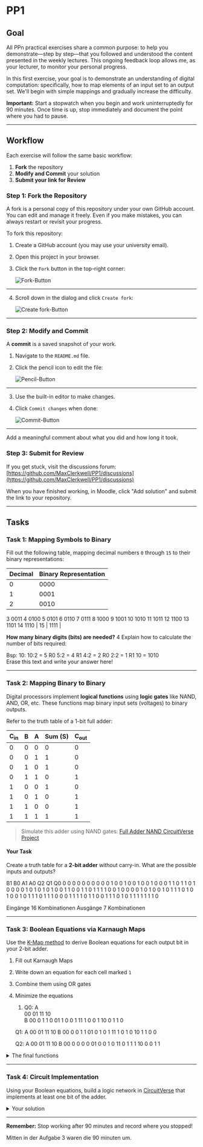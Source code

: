 # PP1

## Goal
All PPn practical exercises share a common purpose: to help you demonstrate—step by step—that you followed and understood the content presented in the weekly lectures. This ongoing feedback loop allows me, as your lecturer, to monitor your personal progress.

In this first exercise, your goal is to demonstrate an understanding of digital computation: specifically, how to map elements of an input set to an output set. We'll begin with simple mappings and gradually increase the difficulty.

**Important:** Start a stopwatch when you begin and work uninterruptedly for 90 minutes. Once time is up, stop immediately and document the point where you had to pause.

---

## Workflow
Each exercise will follow the same basic workflow:

1. **Fork** the repository
2. **Modify and Commit** your solution
3. **Submit your link for Review**

### Step 1: Fork the Repository
A fork is a personal copy of this repository under your own GitHub account. You can edit and manage it freely. Even if you make mistakes, you can always restart or revisit your progress.

To fork this repository:

1. Create a GitHub account (you may use your university email).
2. Open this project in your browser.
3. Click the `Fork` button in the top-right corner:

   ![Fork-Button](./assets/fork.png)

---

4. Scroll down in the dialog and click `Create fork`:

   ![Create fork-Button](./assets/create_fork.png)

---

### Step 2: Modify and Commit
A **commit** is a saved snapshot of your work.

1. Navigate to the `README.md` file.
2. Click the pencil icon to edit the file:

   ![Pencil-Button](./assets/pencil.png)

---

3. Use the built-in editor to make changes.
4. Click `Commit changes` when done:

   ![Commit-Button](./assets/commit_button.png)

---

Add a meaningful comment about what you did and how long it took.

### Step 3: Submit for Review
If you get stuck, visit the discussions forum:
[https://github.com/MaxClerkwell/PP1/discussions](https://github.com/MaxClerkwell/PP1/discussions)

When you have finished working, in Moodle, click "Add solution" and submit the link to your repository.

---

## Tasks

### Task 1: Mapping Symbols to Binary
Fill out the following table, mapping decimal numbers `0` through `15` to their binary representations:

| Decimal | Binary Representation |
|---------|------------------------|
| 0       | 0000                   |
| 1       | 0001                   |
| 2       | 0010                   |
  3         0011
  4         0100
  5         0101
  6         0110
  7         0111
  8         1000
  9         1001
  10        1010
  11        1011
  12        1100
  13        1101
  14        1110
| 15      | 1111                   |

**How many binary digits (bits) are needed?**
4
Explain how to calculate the number of bits required:
<detail>
<summary> Bsp: 10: 10:2 = 5 R0
                   5:2  = 4 R1
                   4:2  = 2 R0
                   2:2  = 1 R1
          10 = 1010 </summary>
Erase this text and write your answer here!
</details>

---

### Task 2: Mapping Binary to Binary
Digital processors implement **logical functions** using **logic gates** like NAND, AND, OR, etc.
These functions map binary input sets (voltages) to binary outputs.

Refer to the truth table of a 1-bit full adder:

| C<sub>in</sub> | B | A | Sum (S) | C<sub>out</sub> |
|--------------|---|---|---------|-----------------|
| 0            | 0 | 0 | 0       | 0               |
| 0            | 0 | 1 | 1       | 0               |
| 0            | 1 | 0 | 1       | 0               |
| 0            | 1 | 1 | 0       | 1               |
| 1            | 0 | 0 | 1       | 0               |
| 1            | 0 | 1 | 0       | 1               |
| 1            | 1 | 0 | 0       | 1               |
| 1            | 1 | 1 | 1       | 1               |

> Simulate this adder using NAND gates:
[Full Adder NAND CircuitVerse Project](https://circuitverse.org/users/305021/projects/full-adder-nand-990621f6-993b-4676-a1b5-2a31aae451ce)

#### Your Task
Create a truth table for a **2-bit adder** without carry-in. What are the possible inputs and outputs?

B1  B0  A1  A0    Q2  Q1  Q0
0   0   0   0     0   0   0
0   0   0   1     0   0   1
0   0   1   0     0   1   0
0   0   1   1     0   1   1
0   1   0   0     0   0   1
0   1   0   1     0   1   0
0   1   1   0     0   1   1
0   1   1   1     1   0   0
1   0   0   0     0   1   0
1   0   0   1     0   1   1
1   0   1   0     1   0   0
1   0   1   1     1   0   1
1   1   0   0     0   1   1
1   1   0   1     1   0   0
1   1   1   0     1   0   1
1   1   1   1     1   1   0

Eingänge 16 Kombinationen 
Ausgänge 7 Kombinationen

---

### Task 3: Boolean Equations via Karnaugh Maps
Use the [K-Map method](https://github.com/STEMgraph/4b957490-badf-4264-b9f2-1b5aa370f36e) to derive Boolean equations for each output bit in your 2-bit adder.

1. Fill out Karnaugh Maps
2. Write down an equation for each cell marked `1`
3. Combine them using OR gates
4. Minimize the equations

   1. Q0:      A         
            00 01 11 10        
    B 00    0  1  1  0
      01    1  0  0  1
      11    1  0  0  1
      10    0  1  1  0
   

   Q1:      A
            00 01 11 10
   B 00     0  0  1  1 
     01     0  1  0  1
     11     1  0  1  0
     10     1  1  0  0

   Q2:      A
            00 01 11 10
   B 00     0  0  0  0
     01     0  0  1  0
     11     0  1  1  1
     10     0  0  1  1
         
<details>
<summary>The final functions</summary>

Q<sub>0</sub> = A0 v B0

Q<sub>1</sub> = (A1 v B1) v (A0 + B0)

C<sub>out</sub> = 90 minuten waren hier zu Ende

</details>

---

### Task 4: Circuit Implementation
Using your Boolean equations, build a logic network in [CircuitVerse](https://circuitverse.org) that implements at least one bit of the adder.

<details>
<summary>Your solution</summary>
A share link to your solution goes here: <a href=".................">Link!</a>
</details>

---

**Remember:** Stop working after 90 minutes and record where you stopped!

Mitten in der Aufgabe 3 waren die 90 minuten um.


